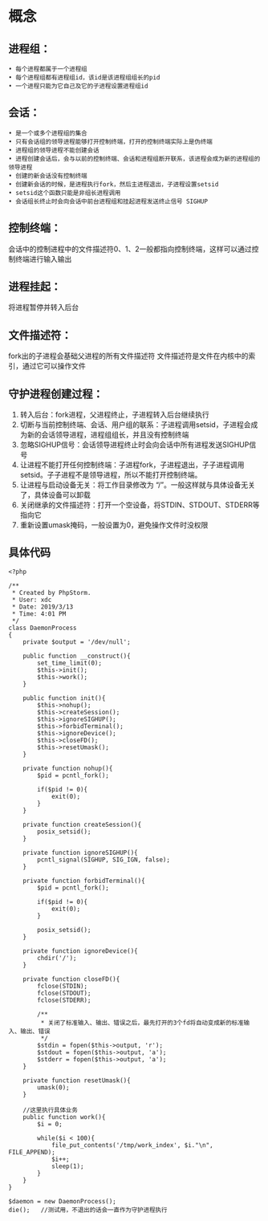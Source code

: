 # 概念
## 进程组：
	• 每个进程都属于一个进程组
	• 每个进程组都有进程组id，该id是该进程组组长的pid
	• 一个进程只能为它自己及它的子进程设置进程组id

## 会话：
	• 是一个或多个进程组的集合
	• 只有会话组的领导进程能够打开控制终端，打开的控制终端实际上是伪终端
	• 进程组的领导进程不能创建会话
	• 进程创建会话后，会与以前的控制终端、会话和进程组断开联系，该进程会成为新的进程组的领导进程
	• 创建的新会话没有控制终端
	• 创建新会话的时候，是进程执行fork，然后主进程退出，子进程设置setsid
	• setsid这个函数只能是非组长进程调用
	• 会话组长终止时会向会话中前台进程组和挂起进程发送终止信号 SIGHUP

## 控制终端：
会话中的控制进程中的文件描述符0、1、2一般都指向控制终端，这样可以通过控制终端进行输入输出

## 进程挂起：
将进程暂停并转入后台

## 文件描述符：
fork出的子进程会基础父进程的所有文件描述符
文件描述符是文件在内核中的索引，通过它可以操作文件

## 守护进程创建过程：
1. 转入后台：fork进程，父进程终止，子进程转入后台继续执行
2. 切断与当前控制终端、会话、用户组的联系：子进程调用setsid，子进程会成为新的会话领导进程，进程组组长，并且没有控制终端
3. 忽略SIGHUP信号：会话领导进程终止时会向会话中所有进程发送SIGHUP信号
4. 让进程不能打开任何控制终端：子进程fork，子进程退出，子子进程调用setsid。子子进程不是领导进程，所以不能打开控制终端。
5. 让进程与启动设备无关：将工作目录修改为 “/”。一般这样就与具体设备无关了，具体设备可以卸载
6. 关闭继承的文件描述符：打开一个空设备，将STDIN、STDOUT、STDERR等指向它
7. 重新设置umask掩码，一般设置为0，避免操作文件时没权限


## 具体代码

```
<?php

/**
 * Created by PhpStorm.
 * User: xdc
 * Date: 2019/3/13
 * Time: 4:01 PM
 */
class DaemonProcess
{
    private $output = '/dev/null';

    public function __construct(){
        set_time_limit(0);
        $this->init();
        $this->work();
    }

    public function init(){
        $this->nohup();
        $this->createSession();
        $this->ignoreSIGHUP();
        $this->forbidTerminal();
        $this->ignoreDevice();
        $this->closeFD();
        $this->resetUmask();
    }

    private function nohup(){
        $pid = pcntl_fork();

        if($pid != 0){
            exit(0);
        }
    }

    private function createSession(){
        posix_setsid();
    }

    private function ignoreSIGHUP(){
        pcntl_signal(SIGHUP, SIG_IGN, false);
    }

    private function forbidTerminal(){
        $pid = pcntl_fork();

        if($pid != 0){
            exit(0);
        }

        posix_setsid();
    }

    private function ignoreDevice(){
        chdir('/');
    }

    private function closeFD(){
        fclose(STDIN);
        fclose(STDOUT);
        fclose(STDERR);

        /**
         * 关闭了标准输入、输出、错误之后，最先打开的3个fd将自动变成新的标准输入、输出、错误
         */
        $stdin = fopen($this->output, 'r');
        $stdout = fopen($this->output, 'a');
        $stderr = fopen($this->output, 'a');
    }

    private function resetUmask(){
        umask(0);
    }

    //这里执行具体业务
    public function work(){
        $i = 0;

        while($i < 100){
            file_put_contents('/tmp/work_index', $i."\n", FILE_APPEND);
            $i++;
            sleep(1);
        }
    }
}

$daemon = new DaemonProcess();
die();   //测试用，不退出的话会一直作为守护进程执行
```